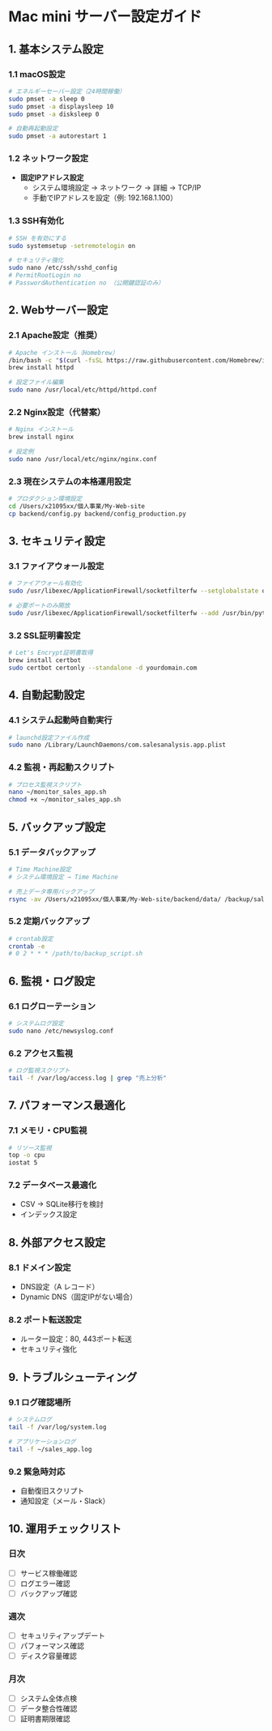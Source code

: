 # Mac mini サーバー設定ガイド

## 1. 基本システム設定

### 1.1 macOS設定
```bash
# エネルギーセーバー設定（24時間稼働）
sudo pmset -a sleep 0
sudo pmset -a displaysleep 10
sudo pmset -a disksleep 0

# 自動再起動設定
sudo pmset -a autorestart 1
```

### 1.2 ネットワーク設定
- **固定IPアドレス設定**
  - システム環境設定 → ネットワーク → 詳細 → TCP/IP
  - 手動でIPアドレスを設定（例: 192.168.1.100）

### 1.3 SSH有効化
```bash
# SSH を有効にする
sudo systemsetup -setremotelogin on

# セキュリティ強化
sudo nano /etc/ssh/sshd_config
# PermitRootLogin no
# PasswordAuthentication no （公開鍵認証のみ）
```

## 2. Webサーバー設定

### 2.1 Apache設定（推奨）
```bash
# Apache インストール（Homebrew）
/bin/bash -c "$(curl -fsSL https://raw.githubusercontent.com/Homebrew/install/HEAD/install.sh)"
brew install httpd

# 設定ファイル編集
sudo nano /usr/local/etc/httpd/httpd.conf
```

### 2.2 Nginx設定（代替案）
```bash
# Nginx インストール
brew install nginx

# 設定例
sudo nano /usr/local/etc/nginx/nginx.conf
```

### 2.3 現在システムの本格運用設定
```bash
# プロダクション環境設定
cd /Users/x21095xx/個人事業/My-Web-site
cp backend/config.py backend/config_production.py
```

## 3. セキュリティ設定

### 3.1 ファイアウォール設定
```bash
# ファイアウォール有効化
sudo /usr/libexec/ApplicationFirewall/socketfilterfw --setglobalstate on

# 必要ポートのみ開放
sudo /usr/libexec/ApplicationFirewall/socketfilterfw --add /usr/bin/python3
```

### 3.2 SSL証明書設定
```bash
# Let's Encrypt証明書取得
brew install certbot
sudo certbot certonly --standalone -d yourdomain.com
```

## 4. 自動起動設定

### 4.1 システム起動時自動実行
```bash
# launchd設定ファイル作成
sudo nano /Library/LaunchDaemons/com.salesanalysis.app.plist
```

### 4.2 監視・再起動スクリプト
```bash
# プロセス監視スクリプト
nano ~/monitor_sales_app.sh
chmod +x ~/monitor_sales_app.sh
```

## 5. バックアップ設定

### 5.1 データバックアップ
```bash
# Time Machine設定
# システム環境設定 → Time Machine

# 売上データ専用バックアップ
rsync -av /Users/x21095xx/個人事業/My-Web-site/backend/data/ /backup/sales_data/
```

### 5.2 定期バックアップ
```bash
# crontab設定
crontab -e
# 0 2 * * * /path/to/backup_script.sh
```

## 6. 監視・ログ設定

### 6.1 ログローテーション
```bash
# システムログ設定
sudo nano /etc/newsyslog.conf
```

### 6.2 アクセス監視
```bash
# ログ監視スクリプト
tail -f /var/log/access.log | grep "売上分析"
```

## 7. パフォーマンス最適化

### 7.1 メモリ・CPU監視
```bash
# リソース監視
top -o cpu
iostat 5
```

### 7.2 データベース最適化
- CSV → SQLite移行を検討
- インデックス設定

## 8. 外部アクセス設定

### 8.1 ドメイン設定
- DNS設定（A レコード）
- Dynamic DNS（固定IPがない場合）

### 8.2 ポート転送設定
- ルーター設定：80, 443ポート転送
- セキュリティ強化

## 9. トラブルシューティング

### 9.1 ログ確認場所
```bash
# システムログ
tail -f /var/log/system.log

# アプリケーションログ
tail -f ~/sales_app.log
```

### 9.2 緊急時対応
- 自動復旧スクリプト
- 通知設定（メール・Slack）

## 10. 運用チェックリスト

### 日次
- [ ] サービス稼働確認
- [ ] ログエラー確認
- [ ] バックアップ確認

### 週次
- [ ] セキュリティアップデート
- [ ] パフォーマンス確認
- [ ] ディスク容量確認

### 月次
- [ ] システム全体点検
- [ ] データ整合性確認
- [ ] 証明書期限確認
